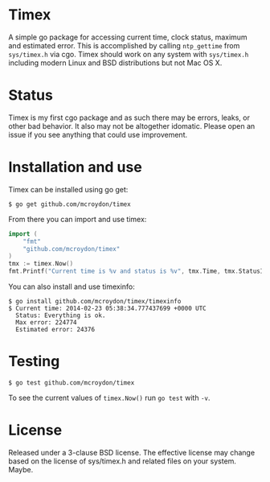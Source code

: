 # Timex

A simple go package for accessing current time, clock status, maximum and estimated error. This is accomplished by
calling `ntp_gettime` from `sys/timex.h` via cgo. Timex should work on any system with `sys/timex.h` including modern
Linux and BSD distributions but not Mac OS X.

# Status

Timex is my first cgo package and as such there may be errors, leaks, or other bad behavior. It also may not be
altogether idomatic. Please open an issue if you see anything that could use improvement.

# Installation and use

Timex can be installed using go get:

```
$ go get github.com/mcroydon/timex
```

From there you can import and use timex:

```go
import (
    "fmt"
    "github.com/mcroydon/timex"
)
tmx := timex.Now()
fmt.Printf("Current time is %v and status is %v", tmx.Time, tmx.StatusInfo())
```

You can also install and use timexinfo:

```
$ go install github.com/mcroydon/timex/timexinfo
$ Current time: 2014-02-23 05:38:34.777437699 +0000 UTC
  Status: Everything is ok.
  Max error: 224774
  Estimated error: 24376
```

# Testing

```
$ go test github.com/mcroydon/timex
```

To see the current values of `timex.Now()` run `go test` with `-v`.

# License

Released under a 3-clause BSD license.  The effective license may change based on the license of sys/timex.h and
related files on your system. Maybe.